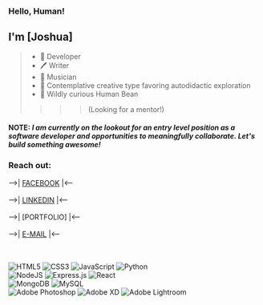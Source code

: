 ### Hello, Human!  
## I'm [**Joshua**]
> - 💾 Developer   
> - 🖊️ Writer    
> - 🎸 Musician    
> - 🦉 Contemplative creative type favoring autodidactic exploration    
> - 🌱 Wildly curious Human Bean  
>>>> (Looking for a mentor!) 
   

#### **NOTE**: *I am currently on the lookout for an entry level position as a software developer and opportunities to meaningfully collaborate.  Let's build something awesome!*

### Reach out:  

-->| [FACEBOOK] |<-- <br />  
-->| [LINKEDIN] |<--<br />  
-->| [PORTFOLIO] |<--<br />    
-->| [E-MAIL] |<--<br />  
<br />

![HTML5](https://img.shields.io/badge/html5-%23E34F26.svg?style=for-the-badge&logo=html5&logoColor=white)
![CSS3](https://img.shields.io/badge/css3-%231572B6.svg?style=for-the-badge&logo=css3&logoColor=white)
![JavaScript](https://img.shields.io/badge/javascript-%23323330.svg?style=for-the-badge&logo=javascript&logoColor=%23F7DF1E)
![Python](https://img.shields.io/badge/python-3670A0?style=for-the-badge&logo=python&logoColor=ffdd54)
<br>
![NodeJS](https://img.shields.io/badge/node.js-6DA55F?style=for-the-badge&logo=node.js&logoColor=white)
![Express.js](https://img.shields.io/badge/express.js-%23404d59.svg?style=for-the-badge&logo=express&logoColor=%2361DAFB)
![React](https://img.shields.io/badge/react-%2320232a.svg?style=for-the-badge&logo=react&logoColor=%2361DAFB)
<br>
![MongoDB](https://img.shields.io/badge/MongoDB-%234ea94b.svg?style=for-the-badge&logo=mongodb&logoColor=white)
![MySQL](https://img.shields.io/badge/mysql-%2300f.svg?style=for-the-badge&logo=mysql&logoColor=white)
<br>
![Adobe Photoshop](https://img.shields.io/badge/adobe%20photoshop-%2331A8FF.svg?style=for-the-badge&logo=adobe%20photoshop&logoColor=white)
![Adobe XD](https://img.shields.io/badge/Adobe%20XD-470137?style=for-the-badge&logo=Adobe%20XD&logoColor=#FF61F6)
![Adobe Lightroom](https://img.shields.io/badge/Adobe%20Lightroom-31A8FF.svg?style=for-the-badge&logo=Adobe%20Lightroom&logoColor=white)
<br />  
<br />

[Facebook]: https://www.facebook.com/jndiehl/  
[LinkedIn]: https://www.linkedin.com/in/joshua-diehl-4506a5221/
[e-Mail]: mailto:jdiehl2236@gmail.com  
<br />
